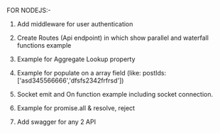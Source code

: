 FOR NODEJS:-

1. Add middleware for user authentication

2. Create Routes (Api endpoint) in which show parallel and waterfall functions example

3. Example for Aggregate Lookup property
4. Example for populate on a array field (like: postIds:['asd345566666','dfsfs2342frfrsd'])
5. Socket emit and On function example including socket connection.
6. Example for promise.all & resolve, reject
7. Add swagger for any 2 API
